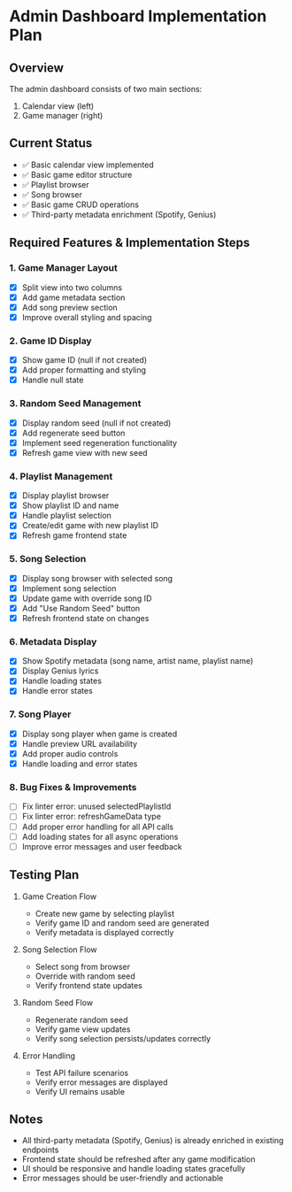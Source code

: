 # Admin Dashboard Implementation Plan

## Overview
The admin dashboard consists of two main sections:
1. Calendar view (left)
2. Game manager (right)

## Current Status
- ✅ Basic calendar view implemented
- ✅ Basic game editor structure
- ✅ Playlist browser
- ✅ Song browser
- ✅ Basic game CRUD operations
- ✅ Third-party metadata enrichment (Spotify, Genius)

## Required Features & Implementation Steps

### 1. Game Manager Layout
- [x] Split view into two columns
- [x] Add game metadata section
- [x] Add song preview section
- [x] Improve overall styling and spacing

### 2. Game ID Display
- [x] Show game ID (null if not created)
- [x] Add proper formatting and styling
- [x] Handle null state

### 3. Random Seed Management
- [x] Display random seed (null if not created)
- [x] Add regenerate seed button
- [x] Implement seed regeneration functionality
- [x] Refresh game view with new seed

### 4. Playlist Management
- [x] Display playlist browser
- [x] Show playlist ID and name
- [x] Handle playlist selection
- [x] Create/edit game with new playlist ID
- [x] Refresh game frontend state

### 5. Song Selection
- [x] Display song browser with selected song
- [x] Implement song selection
- [x] Update game with override song ID
- [x] Add "Use Random Seed" button
- [x] Refresh frontend state on changes

### 6. Metadata Display
- [x] Show Spotify metadata (song name, artist name, playlist name)
- [x] Display Genius lyrics
- [x] Handle loading states
- [x] Handle error states

### 7. Song Player
- [x] Display song player when game is created
- [x] Handle preview URL availability
- [x] Add proper audio controls
- [x] Handle loading and error states

### 8. Bug Fixes & Improvements
- [ ] Fix linter error: unused selectedPlaylistId
- [ ] Fix linter error: refreshGameData type
- [ ] Add proper error handling for all API calls
- [ ] Add loading states for all async operations
- [ ] Improve error messages and user feedback

## Testing Plan
1. Game Creation Flow
   - Create new game by selecting playlist
   - Verify game ID and random seed are generated
   - Verify metadata is displayed correctly

2. Song Selection Flow
   - Select song from browser
   - Override with random seed
   - Verify frontend state updates

3. Random Seed Flow
   - Regenerate random seed
   - Verify game view updates
   - Verify song selection persists/updates correctly

4. Error Handling
   - Test API failure scenarios
   - Verify error messages are displayed
   - Verify UI remains usable

## Notes
- All third-party metadata (Spotify, Genius) is already enriched in existing endpoints
- Frontend state should be refreshed after any game modification
- UI should be responsive and handle loading states gracefully
- Error messages should be user-friendly and actionable 